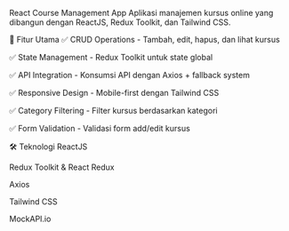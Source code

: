 React Course Management App
Aplikasi manajemen kursus online yang dibangun dengan ReactJS, Redux Toolkit, dan Tailwind CSS.

🚀 Fitur Utama
✅ CRUD Operations - Tambah, edit, hapus, dan lihat kursus

✅ State Management - Redux Toolkit untuk state global

✅ API Integration - Konsumsi API dengan Axios + fallback system

✅ Responsive Design - Mobile-first dengan Tailwind CSS

✅ Category Filtering - Filter kursus berdasarkan kategori

✅ Form Validation - Validasi form add/edit kursus

🛠 Teknologi
ReactJS

Redux Toolkit & React Redux

Axios

Tailwind CSS

MockAPI.io
